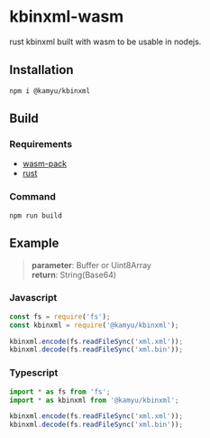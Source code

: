 # kbinxml-wasm
rust kbinxml built with wasm to be usable in nodejs.

## Installation
```shell
npm i @kamyu/kbinxml
```

## Build
### Requirements
* [wasm-pack](https://rustwasm.github.io/wasm-pack/)
* [rust](https://www.rust-lang.org/)
### Command
```shell
npm run build
```

## Example
> **parameter**: Buffer or Uint8Array  
> **return**: String(Base64)

### Javascript
```javascript
const fs = require('fs');
const kbinxml = require('@kamyu/kbinxml');

kbinxml.encode(fs.readFileSync('xml.xml'));
kbinxml.decode(fs.readFileSync('xml.bin'));
```
### Typescript
```typescript
import * as fs from 'fs';
import * as kbinxml from '@kamyu/kbinxml';

kbinxml.encode(fs.readFileSync('xml.xml'));
kbinxml.decode(fs.readFileSync('xml.bin'));
```
